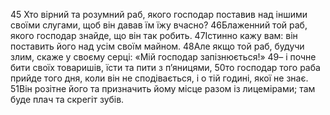 45 Хто вірний та розумний раб, якого господар поставив над іншими своїми слугами, щоб він давав їм їжу вчасно? 
46Блаженний той раб, якого господар знайде, що він так робить. 
47Істинно кажу вам: він поставить його над усім своїм майном. 
48Але якщо той раб, будучи злим, скаже у своєму серці: «Мій господар запізнюється!» 
49– і почне бити своїх товаришів, їсти та пити з п’яницями, 
50то господар того раба прийде того дня, коли він не сподівається, і о тій годині, якої не знає. 
51Він розітне його та призначить йому місце разом із лицемірами; там буде плач та скрегіт зубів.